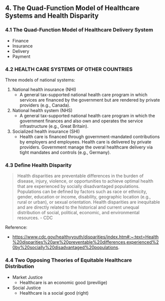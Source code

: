 ## 4. The Quad-Function Model of Healthcare Systems and Health Disparity

### 4.1 The Quad-Function Model of Healthcare Delivery System

- Finance
- Insurance
- Delivery
- Payment

### 4.2 HEALTH CARE SYSTEMS OF OTHER COUNTRIES  

Three models of national systems:
1. National health insurance (NHI)
    - A general tax-supported national health care program in which services are financed by the government but are rendered by private providers (e.g., Canada).
2. National health system (NHS)
    - A general tax-supported national health care program in which the government finances and also own and operates the service infrastructure (e.g., Great Britain).
3. Socialized health insurance (SHI)
    - Health care is financed through government-mandated contributions by employers and employees. Health care is delivered by private providers. Government manage the overal healthcare delivery via tight mandates and controls (e.g., Germany). 	
    
### 4.3 Define Health Disparity
 
> Health disparities are preventable differences in the burden of disease, injury, violence, or opportunities to achieve optimal health that are experienced by socially 
> disadvantaged populations. Populations can be defined by factors such as race or ethnicity, gender, education or income, disability, geographic location (e.g., rural or 
> urban), or sexual orientation. Health disparities are inequitable and are directly related to the historical and current unequal distribution of social, political, economic, 
> and environmental resources. - CDC

Reference:
- https://www.cdc.gov/healthyyouth/disparities/index.htm#:~:text=Health%20disparities%20are%20preventable%20differences,experienced%20by%20socially%20disadvantaged%20populations.

### 4.4 Two Opposing Theories of Equitable Healthcare Distribution 
- Market Justice 
    - Healthcare is an economic good (previlige)
- Social Justice
    - Healthcare is a social good (right)
